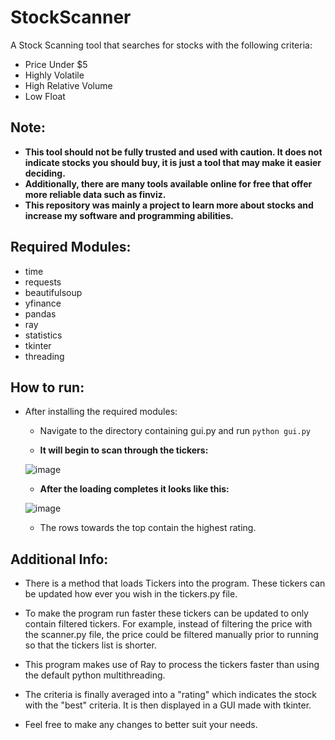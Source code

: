 # StockScanner
A Stock Scanning tool that searches for stocks with the following criteria:
- Price Under $5
- Highly Volatile
- High Relative Volume
- Low Float

## Note:
- **This tool should not be fully trusted and used with caution. It does not indicate stocks you should buy, it is just a tool that may make it easier deciding.**
- **Additionally, there are many tools available online for free that offer more reliable data such as finviz.**
- **This repository was mainly a project to learn more about stocks and increase my software and programming abilities.**

## Required Modules:
- time
- requests
- beautifulsoup
- yfinance
- pandas
- ray
- statistics
- tkinter
- threading

## How to run:
- After installing the required modules:
  - Navigate to the directory containing gui.py and run `python gui.py`
  
  - **It will begin to scan through the tickers:**
  
  ![image](https://user-images.githubusercontent.com/81063978/231800079-c66d6d39-05af-418f-9ca3-5232221ea690.png)

  - **After the loading completes it looks like this:**
  
  ![image](https://user-images.githubusercontent.com/81063978/231799481-6dac4843-98c2-4b61-98e5-8d60a9792022.png)
  
  - The rows towards the top contain the highest rating.
  
## Additional Info:
- There is a method that loads Tickers into the program. These tickers can be updated how ever you wish in the tickers.py file.

- To make the program run faster these tickers can be updated to only contain filtered tickers. For example, instead of filtering the price with the scanner.py file, the price could be filtered manually prior to running so that the tickers list is shorter.

- This program makes use of Ray to process the tickers faster than using the default python multithreading.

- The criteria is finally averaged into a "rating" which indicates the stock with the "best" criteria. It is then displayed in a GUI made with tkinter.

- Feel free to make any changes to better suit your needs.

